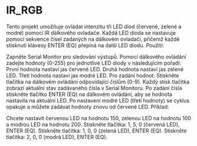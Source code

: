 # IR_RGB

Tento projekt umožňuje ovládat intenzitu tří LED diod (červené, zelené a modré) pomocí IR dálkového ovladače. 
Každá LED dioda se nastavuje pomocí sekvence čísel zadaných na dálkovém ovladači, přičemž každé stisknutí klávesy ENTER (EQ) přepíná na další LED diodu.
Použití:

Zapněte Serial Monitor pro sledování výstupů.
Pomocí dálkového ovládání zadejte hodnoty (0-255) pro jednotlivé LED diody v následujícím pořadí:
První hodnota nastaví jas červené LED.
Druhá hodnota nastaví jas zelené LED.
Třetí hodnota nastaví jas modré LED.
Pro zadání hodnot:
Stiskněte tlačítka na dálkovém ovládání odpovídající číslům (0-9).
Každý stisk tlačítka zobrazí aktuální stav zadávaného čísla v Serial Monitoru.
Po zadání čísla stiskněte tlačítko ENTER (EQ) na dálkovém ovládání, aby se hodnota nastavila na aktuální LED.
Po nastavení modré LED (třetí hodnoty) se cyklus opakuje a můžete zadávat hodnoty znovu od červené LED.
Příklad:

Chcete nastavit červenou LED na hodnotu 150, zelenou LED na hodnotu 100 a modrou LED na hodnotu 200.
Stiskněte tlačítka: 1, 5, 0 (červená LED), ENTER (EQ).
Stiskněte tlačítka: 1, 0, 0 (zelená LED), ENTER (EQ).
Stiskněte tlačítka: 2, 0, 0 (modrá LED), ENTER (EQ).
